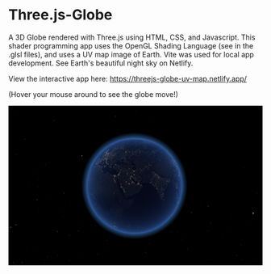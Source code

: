 # Three.js-Globe

A 3D Globe rendered with Three.js using HTML, CSS, and Javascript. This shader programming app uses the OpenGL Shading Language (see in the .glsl files), and uses a UV map image of Earth. Vite was used for local app development. See Earth's beautiful night sky on Netlify.

View the interactive app here: https://threejs-globe-uv-map.netlify.app/

(Hover your mouse around to see the globe move!)

![globe](https://github.com/jonathanleejono/Three.js-Globe/blob/main/assets/threejs_globe.png)


